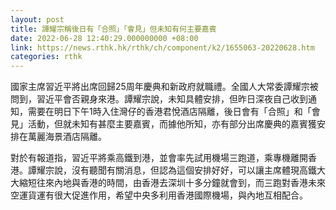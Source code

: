 ```yaml
---
layout: post
title: 譚耀宗稱後日有「合照」「會見」但未知有何主要嘉賓
date: 2022-06-28 12:40:29.000000000 +08:00
link: https://news.rthk.hk/rthk/ch/component/k2/1655063-20220628.htm
categories: rthk
---
```


國家主席習近平將出席回歸25周年慶典和新政府就職禮。全國人大常委譚耀宗被問到，習近平會否親身來港。譚耀宗說，未知具體安排，但昨日深夜自己收到通知，需要在明日下午1時入住灣仔的香港君悅酒店隔離，後日會有「合照」和「會見」活動，但就未知有甚麼主要嘉賓，而據他所知，亦有部分出席慶典的嘉賓獲安排在萬麗海景酒店隔離。

對於有報道指，習近平將乘高鐵到港，並會率先試用機場三跑道，乘專機離開香港。譚耀宗說，沒有聽聞有關消息，但認為這個安排好好，可以讓主席體現高鐵大大縮短往來內地與香港的時間，由香港去深圳十多分鐘就會到，而三跑對香港未來空運貨運有很大促進作用，希望中央多利用香港國際機場，與內地互相配合。
